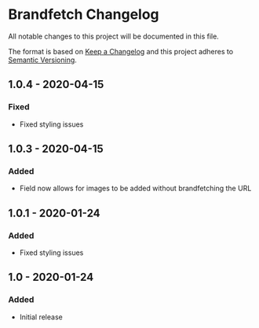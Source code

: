 # Brandfetch Changelog

All notable changes to this project will be documented in this file.

The format is based on [Keep a Changelog](http://keepachangelog.com/) and this project adheres to [Semantic Versioning](http://semver.org/).


## 1.0.4 - 2020-04-15
### Fixed
- Fixed styling issues

## 1.0.3 - 2020-04-15
### Added
- Field now allows for images to be added without brandfetching the URL

## 1.0.1 - 2020-01-24
### Added
- Fixed styling issues


## 1.0 - 2020-01-24
### Added
- Initial release
